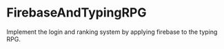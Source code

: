 # FirebaseAndTypingRPG
Implement the login and ranking system by applying firebase to the typing RPG.
